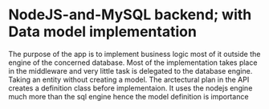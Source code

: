 # NodeJS-and-MySQL backend; with Data model implementation

The purpose of the app is to implement business logic most of it outside the engine of the concerned database. Most of the implementation takes place in the middleware and very little task is delegated to the database engine. Taking an entity without creating a model. The arctectural plan in the API creates a definition class before implementaion. It uses the nodejs engine much more than the sql engine hence the model definition is importance


